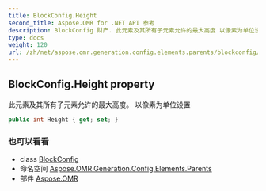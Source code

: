 ```yaml
---
title: BlockConfig.Height
second_title: Aspose.OMR for .NET API 参考
description: BlockConfig 财产. 此元素及其所有子元素允许的最大高度 以像素为单位设置
type: docs
weight: 120
url: /zh/net/aspose.omr.generation.config.elements.parents/blockconfig/height/
---
```

## BlockConfig.Height property

此元素及其所有子元素允许的最大高度。 以像素为单位设置

```csharp
public int Height { get; set; }
```

### 也可以看看

* class [BlockConfig](../)
* 命名空间 [Aspose.OMR.Generation.Config.Elements.Parents](../../blockconfig/)
* 部件 [Aspose.OMR](../../../)


